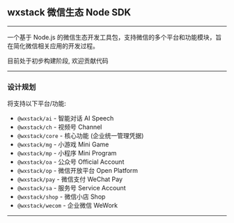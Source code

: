 ## wxstack 微信生态 Node SDK

---

一个基于 Node.js 的微信生态开发工具包，支持微信的多个平台和功能模块，旨在简化微信相关应用的开发过程。


目前处于初步构建阶段, 欢迎贡献代码

---

### 设计规划

将支持以下平台/功能:
- `@wxstack/ai` - 智能对话 AI Speech
- `@wxstack/ch` - 视频号 Channel
- `@wxstack/core` - 核心功能 (企业统一管理凭据)
- `@wxstack/mg` - 小游戏 Mini Game
- `@wxstack/mp` - 小程序 Mini Program
- `@wxstack/oa` - 公众号 Official Account
- `@wxstack/op` - 微信开放平台 Open Platform
- `@wxstack/pay` - 微信支付 WeChat Pay
- `@wxstack/sa` - 服务号 Service Account
- `@wxstack/shop` - 微信小店 Shop
- `@wxstack/wecom` - 企业微信 WeWork

--- 





